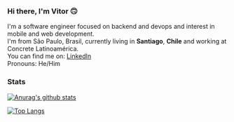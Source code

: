 ### Hi there, I'm Vitor 🙃

I'm a software engineer focused on backend and devops and interest in mobile and web development.  
I'm from São Paulo, Brasil, currently living in **Santiago**, **Chile** and working at Concrete Latinoamérica.  
You can find me on: [LinkedIn](https://www.linkedin.com/in/vitorsalgado/?locale=en_US)  
Pronouns: He/Him

<!--
**vitorsalgado/vitorsalgado** is a ✨ _special_ ✨ repository because its `README.md` (this file) appears on your GitHub profile.

Here are some ideas to get you started:

- 🔭 I’m currently working on ...
- 🌱 I’m currently learning ...
- 👯 I’m looking to collaborate on ...
- 🤔 I’m looking for help with ...
- 💬 Ask me about ...
- 📫 How to reach me: ...
- 😄 Pronouns: ...
- ⚡ Fun fact: ...
-->

### Stats
[![Anurag's github stats](https://github-readme-stats.vercel.app/api?username=vitorsalgado&count_private=true)](https://github.com/anuraghazra/github-readme-stats)

[![Top Langs](https://github-readme-stats.vercel.app/api/top-langs/?username=vitorsalgado&layout=compact&langs_count=5)](https://github.com/anuraghazra/github-readme-stats)
